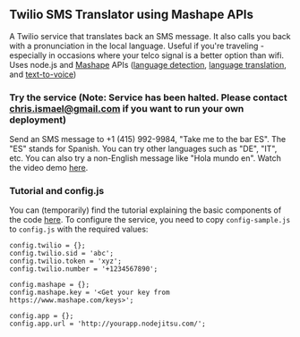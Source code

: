 ## Twilio SMS Translator using Mashape APIs

A Twilio service that translates back an SMS message. 
It also calls you back with a pronunciation in the local language. 
Useful if you're traveling - especially in occasions where your telco signal 
is a better option than wifi. 
Uses node.js and [Mashape](http://mashape.com/) APIs ([language detection](https://www.mashape.com/sprawk/language-detection#!documentation), [language translation](https://www.mashape.com/translated/mymemory-translation-memory#!documentation), and [text-to-voice](https://www.mashape.com/yambal/text-to-voice#!documentation))

### Try the service (Note: Service has been halted. Please contact chris.ismael@gmail.com if you want to run your own deployment)

Send an SMS message to +1 (415) 992-9984, "Take me to the bar ES".  The "ES" stands for Spanish.  You can try other languages such as "DE", "IT", etc.
You can also try a non-English message like "Hola mundo en".  Watch the video demo [here](http://www.youtube.com/watch?v=wiBuc87dcFU). 

### Tutorial and config.js 

You can (temporarily) find the tutorial explaining the basic components of the code [here](http://jsfiddle.net/ismaelc/J7B84/embedded/result/).
To configure the service, you need to copy `config-sample.js` to `config.js` with the required values:

    config.twilio = {};
    config.twilio.sid = 'abc';
    config.twilio.token = 'xyz';
    config.twilio.number = '+1234567890';

    config.mashape = {};
    config.mashape.key = '<Get your key from https://www.mashape.com/keys>';

    config.app = {};
    config.app.url = 'http://yourapp.nodejitsu.com/';

